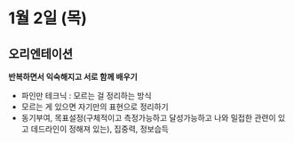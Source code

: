# 1월 2일 (목)

## 오리엔테이션

**반복하면서 익숙해지고 서로 함께 배우기**

- 파인만 테크닉 : 모르는 걸 정리하는 방식
- 모르는 게 있으면 자기만의 표현으로 정리하기
- 동기부여, 목표설정(구체적이고 측정가능하고 달성가능하고 나와 밀접한 관련이 있고 데드라인이 정해져 있는), 집중력, 정보습득
